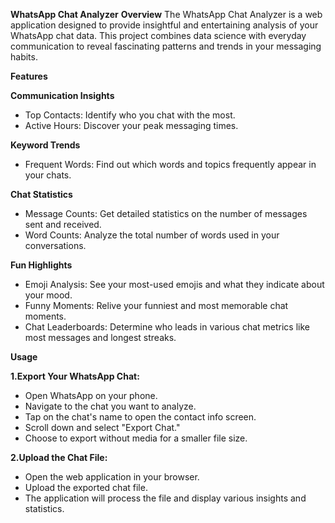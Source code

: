 **WhatsApp Chat Analyzer**
**Overview**
The WhatsApp Chat Analyzer is a web application designed to provide insightful and entertaining analysis of your WhatsApp chat data. This project combines data science with everyday communication to reveal fascinating patterns and trends in your messaging habits.

**Features**

**Communication Insights**

- Top Contacts: Identify who you chat with the most.
- Active Hours: Discover your peak messaging times.
  
**Keyword Trends**
  
- Frequent Words: Find out which words and topics frequently appear in your chats.
 
**Chat Statistics**
  
- Message Counts: Get detailed statistics on the number of messages sent and received.
- Word Counts: Analyze the total number of words used in your conversations.
 
**Fun Highlights**
  
- Emoji Analysis: See your most-used emojis and what they indicate about your mood.
- Funny Moments: Relive your funniest and most memorable chat moments.
- Chat Leaderboards: Determine who leads in various chat metrics like most messages and longest streaks.




**Usage**

**1.Export Your WhatsApp Chat:**

- Open WhatsApp on your phone.
- Navigate to the chat you want to analyze.
- Tap on the chat's name to open the contact info screen.
- Scroll down and select "Export Chat."
- Choose to export without media for a smaller file size.


**2.Upload the Chat File:**

- Open the web application in your browser.
- Upload the exported chat file.
- The application will process the file and display various insights and statistics.

